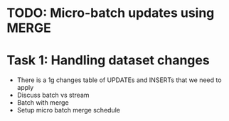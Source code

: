 # TODO: Micro-batch updates using MERGE


# Task 1: Handling dataset changes 
- There is a 1g changes table of UPDATEs and INSERTs that we need to apply
- Discuss batch vs stream
- Batch with merge
- Setup micro batch merge schedule
